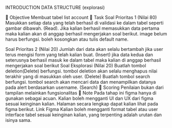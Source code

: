 INTRODUCTION DATA STRUCTURE (explorasi)


🎯 Objective
Membuat tabel list account
📝 Task
Soal Prioritas 1 (Nilai 80)
Masukkan setiap data yang telah berhasil di validasi ke dalam tabel seperti gambar dibawah. (Read).
Jika kalian berhasil memasukkan data pertama maka kalian akan di anggap berhasil mengerjakan soal berikut.
image belum harus berfungsi. boleh kosongkan atau tulis default name.


Soal Prioritas 2 (Nilai 20)
Jumlah dari data akan selalu bertambah jika user terus mengisi form yang telah kalian buat. (Insert)
jika data kedua dan seterusnya berhasil masuk ke dalam tabel maka kalian di anggap berhasil mengerjakan soal berikut
Soal Eksplorasi (Nilai 20)
Buatlah tombol deletion(Delete) berfungsi. tombol deletion akan selalu menghapus nilai terakhir yang di masukkan oleh user. (Delete)
Buatlah tombol search berfungsi. tombol search akan mencari data dan menampilkan datanya pada alert berdasarkan username. (Search)
💯 Scoring
Penilaian bukan dari tampilan melainkan fungsionalitas
📝 Note
Pada tahap ini figma hanya di gunakan sebagai acuan.
Kalian boleh mengganti UI dan UX dari figma sesuai keinginan kalian.
Halaman secara lengkap dapat kalian lihat pada figma berikut. Link Figma
Kalian boleh mengganti format tabel atau user interface tabel sesuai keinginan kalian, yang terpenting adalah urutan dan isinya sama.

